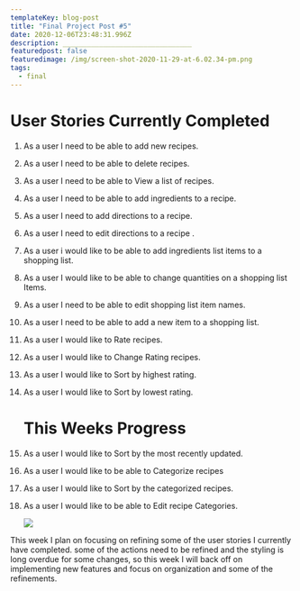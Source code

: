 ```yaml
---
templateKey: blog-post
title: "Final Project Post #5"
date: 2020-12-06T23:48:31.996Z
description: ________________________________
featuredpost: false
featuredimage: /img/screen-shot-2020-11-29-at-6.02.34-pm.png
tags:
  - final
---
```

# User Stories Currently Completed

1. As a user I need to be able to add new recipes.
2. As a user I need to be able to delete recipes.
3. As a user I need to be able to View a list of recipes.
4. As a user I need to be able to add ingredients to a recipe.
5. As a user I need to add directions to a recipe.
6. As a user I need to edit directions to a recipe .
7. As a user i would like to be able to add ingredients list items to a shopping list.
8. As a user I would like to be able to change quantities on a shopping list Items.
9. As a user I need to be able to edit shopping list item names.
10. As a user I need to be able to add a new item to a shopping list.
11. As a user I would like to Rate recipes.
12. As a user I would like to Change Rating recipes.
13. As a user I would like to Sort by highest rating.
14. As a user I would like to Sort by lowest rating.

    # This Weeks Progress
15. As a user I would like to Sort by the most recently updated.
16. As a user I would like to be able to Categorize recipes
17. As a user I would like to Sort by the categorized recipes.
18. As a user I would like to be able to Edit recipe Categories.

    ![](/img/screen-shot-2020-11-29-at-6.03.00-pm.png)

This week I plan on focusing on refining some of the user stories I currently have completed. some of the actions need to be refined and the styling is long overdue for some changes, so this week I will back off on implementing new features and focus on organization and some of the refinements.